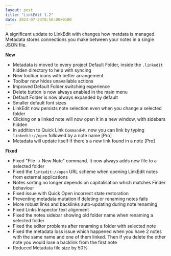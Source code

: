 ```yaml
---
layout: post
title: "LinkEdit 1.2"
date: 2023-07-24T8:50:00+0100
---
```


A significant update to LinkEdit with changes how metdata is managed. Metadata stores connections you make between your notes in a single JSON file.

**New**
- Metadata is moved to every project Default Folder, inside the `.linkedit` hidden directory to help with syncing
- New toolbar icons with better arrangement
- Toolbar now hides unavailable actions 
- Improved Default Folder switching experience
- Delete button is now always enabled in the main menu
- Default Folder is now always expanded by default
- Smaller default font sizes
- LinkEdit now persists note selection even when you change a selected folder
- Clicking on a linked note will now open it in a new window, with sidebars hidden
- In addition to Quick Link `Command+K`, now you can link by typing `linkedit://open` followed by a note name [Pro] 
- Metadata will update itself if there's a new link found in a note [Pro]

**Fixed**
- Fixed "File → New Note" command. It now always adds new file to a selected folder
- Fixed the `linkedit://open` URL scheme when opening LinkEdit notes from external applications
- Notes sorting no longer depends on capitalisation which matches Finder behaviour
- Fixed issue with Quick Open incorrect state restoration
- Preventing metadata mutation if deleting or renaming notes fails
- More robust links and backlinks auto-updating during note renaming
- Fixed Links Inspector text alignment
- Fixed the notes sidebar showing old folder name when renaming a selected folder
- Fixed the editor problems after renaming a folder with selected note
- Fixed the metadata loss issue which happened when you have 2 notes with the same name and one of them linked. Then if you delete the other note you would lose a backlink from the first note
- Reduced Metadata file size by 50%

